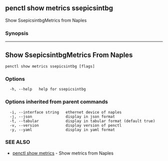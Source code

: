 ## penctl show metrics ssepicsintbg

Show SsepicsintbgMetrics from Naples

### Synopsis



---------------------------------
 Show SsepicsintbgMetrics From Naples 
---------------------------------


```
penctl show metrics ssepicsintbg [flags]
```

### Options

```
  -h, --help   help for ssepicsintbg
```

### Options inherited from parent commands

```
  -i, --interface string   ethernet device of naples
  -j, --json               display in json format
  -t, --tabular            display in tabular format (default true)
  -v, --version            display version of penctl
  -y, --yaml               display in yaml format
```

### SEE ALSO
* [penctl show metrics](penctl_show_metrics.md)	 - Show metrics from Naples

